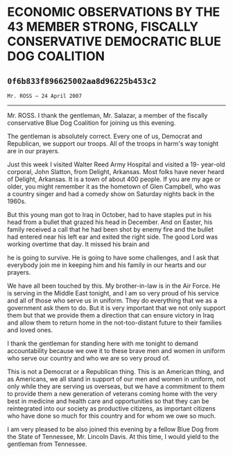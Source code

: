 # ECONOMIC OBSERVATIONS BY THE 43 MEMBER STRONG, FISCALLY CONSERVATIVE  DEMOCRATIC BLUE DOG COALITION
## `0f6b833f896625002aa8d96225b453c2`
`Mr. ROSS — 24 April 2007`

---


Mr. ROSS. I thank the gentleman, Mr. Salazar, a member of the 
fiscally conservative Blue Dog Coalition for joining us this evening.

The gentleman is absolutely correct. Every one of us, Democrat and 
Republican, we support our troops. All of the troops in harm's way 
tonight are in our prayers.

Just this week I visited Walter Reed Army Hospital and visited a 19-
year-old corporal, John Slatton, from Delight, Arkansas. Most folks 
have never heard of Delight, Arkansas. It is a town of about 400 
people. If you are my age or older, you might remember it as the 
hometown of Glen Campbell, who was a country singer and had a comedy 
show on Saturday nights back in the 1960s.

But this young man got to Iraq in October, had to have staples put in 
his head from a bullet that grazed his head in December. And on Easter, 
his family received a call that he had been shot by enemy fire and the 
bullet had entered near his left ear and exited the right side. The 
good Lord was working overtime that day. It missed his brain and


he is going to survive. He is going to have some challenges, and I ask 
that everybody join me in keeping him and his family in our hearts and 
our prayers.

We have all been touched by this. My brother-in-law is in the Air 
Force. He is serving in the Middle East tonight, and I am so very proud 
of his service and all of those who serve us in uniform. They do 
everything that we as a government ask them to do. But it is very 
important that we not only support them but that we provide them a 
direction that can ensure victory in Iraq and allow them to return home 
in the not-too-distant future to their families and loved ones.



I thank the gentleman for standing here with me tonight to demand 
accountability because we owe it to these brave men and women in 
uniform who serve our country and who we are so very proud of.

This is not a Democrat or a Republican thing. This is an American 
thing, and as Americans, we all stand in support of our men and women 
in uniform, not only while they are serving us overseas, but we have a 
commitment to them to provide them a new generation of veterans coming 
home with the very best in medicine and health care and opportunities 
so that they can be reintegrated into our society as productive 
citizens, as important citizens who have done so much for this country 
and for whom we owe so much.

I am very pleased to be also joined this evening by a fellow Blue Dog 
from the State of Tennessee, Mr. Lincoln Davis. At this time, I would 
yield to the gentleman from Tennessee.